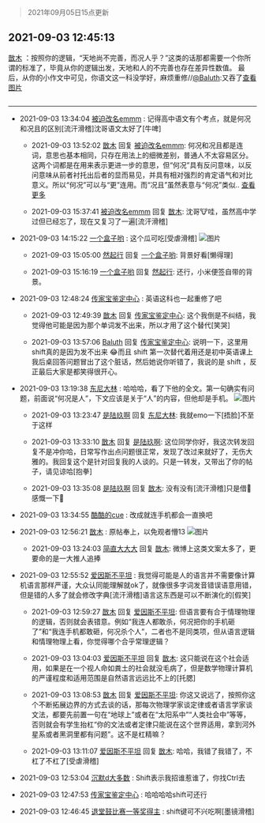 > 2021年09月05日15点更新
<link rel="stylesheet" href="https://cdn.jsdelivr.net/gh/taotie6/sampleJSON@main/css/photo_show.css">


 ## 2021-09-03 12:45:13 

 [㪚木](https://www.coolapk.com/feed/29733233?shareKey=MjgwYzBiOWEzMjk3NjEzMWI0MWU~) ：按照你的逻辑，“天地尚不完善，而况人乎？”这类的话那都需要一个你所谓的标准了，毕竟从你的逻辑出发，天地和人的不完善也存在差异性数值。
最后，从你的小作文中可见，你语文这一科没学好，麻烦重修//<a class="feed-link-uname" href="/u/Baluth">@Baluth</a>:又吞了<a class="feed-forward-pic" href="http://image.coolapk.com/feed/2021/0903/12/1439678_3309_5373@750x1334.jpg">查看图片</a> 

<div class="album">
<img class="img-item" src="" />
</div>

 ------- 

- 2021-09-03 13:34:04 [被迫改名emmm](uid=3302275) : 记得高中语文有个考点，就是何况和况且的区别[流汗滑稽]沈哥语文太好了[牛啤] 

    - 2021-09-03 13:52:02 [㪚木](uid=1081091) 回复 [被迫改名emmm](uid=3302275): 何况和况且都是连词，意思也基本相同，只存在用法上的细微差别，普通人不太容易区分。这两个词都是在用来表示更进一步的意思，但“何况”具有反问意味，以反问意味从前者衬托出后者的显而易见，并具有相对强烈的肯定语气和对比意义。所以“何况”可以与“更”连用。而“况且”虽然表意与“何况”类似.. <a href="/feed/replyList?id=228850192">查看更多</a> 

    - 2021-09-03 15:37:41 [被迫改名emmm](uid=3302275) 回复 [㪚木](uid=1081091): 沈哥🐮哇，虽然高中学过但已经忘了，现在又复习了一遍[流汗滑稽] 

- 2021-09-03 14:15:22 [一个盒子哟](uid=3600732) : 这个瓜可吃[受虐滑稽] ![图片](https://image.coolapk.com/feed/2021/0903/14/3600732_bf5f16ff_9715_6503@1080x3658.jpeg)

    - 2021-09-03 15:05:00 [然起行](uid=2111263) 回复 [一个盒子哟](uid=3600732): 背景好看[懒得理] 

    - 2021-09-03 15:16:19 [一个盒子哟](uid=3600732) 回复 [然起行](uid=2111263): 还行，小米便签自带的背景。 

- 2021-09-03 12:48:24 [传家宝鉴定中心](uid=1537223) : 英语这科也一起重修了吧 

    - 2021-09-03 12:49:39 [㪚木](uid=1081091) 回复 [传家宝鉴定中心](uid=1537223): 这个我倒是不纠结，我觉得他可能是因为那个单词发不出来，所以才用了这个替代[笑哭] 

    - 2021-09-03 13:57:06 [Baluth](uid=1439678) 回复 [传家宝鉴定中心](uid=1537223): 说明一下，这里用shift真的是因为发不出来 😂而且 shift 第一次替代着用还是初中英语课上我后桌回答问题冒出了这个脏话，然后她说你听错了，我说的是 shift ，反正最后大家是都笑得很开心。 

- 2021-09-03 13:19:38 [东尼大林](uid=1612569) : 哈哈哈，看了下他的全文。第一句确实有问题，前面说“何况是人”，下文应该是关于“人”的内容，但他却是手机。 ![图片](https://image.coolapk.com/feed/2020/0807/17/1612569_a9703ac2_1644_4842@640x482.gif)

    - 2021-09-03 13:23:47 [是陆玖啊](uid=3010885) 回复 [东尼大林](uid=1612569): 我就emo一下[捂脸]不至于这样 

    - 2021-09-03 13:33:10 [㪚木](uid=1081091) 回复 [是陆玖啊](uid=3010885): 这位同学你好，我这次转发回复不是冲你哈，日常写作出点问题很正常，发现了改过来就好了，无伤大雅的。我回复这个是针对回复我的人谈的。只是一转发，又带出了你的帖子，请见谅哈[抱拳] 

    - 2021-09-03 13:35:08 [是陆玖啊](uid=3010885) 回复 [㪚木](uid=1081091): 没有没有[流汗滑稽]只是借📱感慨一下👧 

- 2021-09-03 13:34:55 [酷酷的cue](uid=2882563) : 改成就连手机都会一直换吧 

- 2021-09-03 12:56:21 [㪚木](uid=1081091) : 原帖奉上，以免观者懵13 ![图片](https://image.coolapk.com/feed/2021/0903/12/1081091_4d1d4e94_4979_6745@1440x2163.jpeg)

    - 2021-09-03 13:24:03 [简直大大大](uid=3286302) 回复 [㪚木](uid=1081091): 微博上这类文案太多了，更要命的是一大推人追捧 

- 2021-09-03 12:55:52 [爱因斯不平坦](uid=834251) : 我觉得可能是人的语言并不需要像计算机语言那样严谨，大众认同能理解就ok了，就像很多字词发音错误语意用错，但是错的人多了就会修改字典[流汗滑稽]语言这东西是可以不断演化的[假笑] 

    - 2021-09-03 12:59:27 [㪚木](uid=1081091) 回复 [爱因斯不平坦](uid=834251): 但语言要有合于情理物理的逻辑，否则就会表错意。例如“我连人都敢杀，何况把你的手机砸了”和“我连手机都敢砸，何况杀个人”，二者也不是同类项，但从语言逻辑和情理物理上看，你觉得哪个合乎常理逻辑？ 

    - 2021-09-03 13:04:03 [爱因斯不平坦](uid=834251) 回复 [㪚木](uid=1081091): 这只能说在这个社会适用，如果是在一个视人命如粪土的社会就没毛病了，但是数学物理计算机的严谨程度和适用范围是自然语言远远比不上的[托腮] 

    - 2021-09-03 13:08:53 [㪚木](uid=1081091) 回复 [爱因斯不平坦](uid=834251): 你这又说远了，按照你这个不断拓展边界的方式去谈的话，那每次物理学家谈定律或者语言学家谈文法，都要先前置一句在“地球上”或者在“太阳系中”“人类社会中”等等，否则就会有学生抬杠“你的文法或者定律只能说在这个世界适用，拿到河外星系或者黑洞里都有问题”。这不是杠精嘛？ 

    - 2021-09-03 13:11:07 [爱因斯不平坦](uid=834251) 回复 [㪚木](uid=1081091): 哈哈，我错了我错了，不杠了不杠了[受虐滑稽] 

- 2021-09-03 12:53:04 [沉默d大多数](uid=3441191) : Shift表示我招谁惹谁了，你找Ctrl去 

- 2021-09-03 12:47:53 [传家宝鉴定中心](uid=1537223) : 哈哈哈哈shift可还行 

- 2021-09-03 12:46:45 [退堂鼓比赛一等奖得主](uid=2689677) : shift键可不兴吃啊[墨镜滑稽] 

